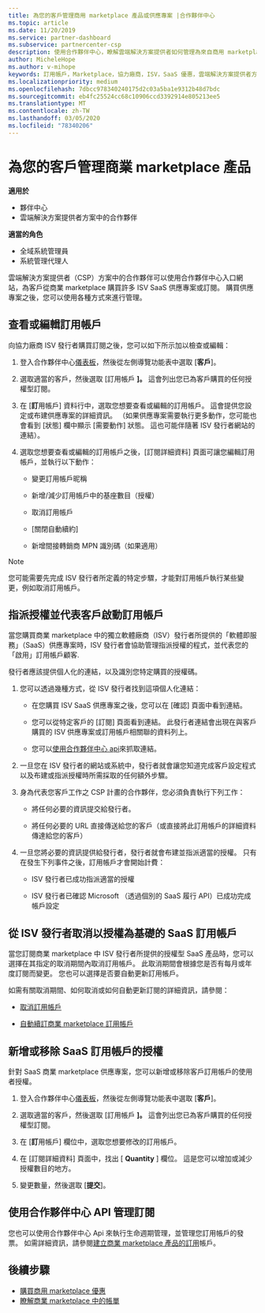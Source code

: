 ```yaml
---
title: 為您的客戶管理商用 marketplace 產品或供應專案 |合作夥伴中心
ms.topic: article
ms.date: 11/20/2019
ms.service: partner-dashboard
ms.subservice: partnercenter-csp
description: 使用合作夥伴中心，瞭解雲端解決方案提供者如何管理為來自商用 marketplace 的客戶購買的不同協力廠商 ISV 優惠。
author: MicheleHope
ms.author: v-mihope
keywords: 訂用帳戶，Marketplace，協力廠商，ISV，SaaS 優惠，雲端解決方案提供者方案，管理供應專案，管理訂用帳戶，授權，取消訂用帳戶，基座，關閉自動續訂，間接轉售商 MPN 識別碼
ms.localizationpriority: medium
ms.openlocfilehash: 7dbcc978340240175d2c03a5ba1e9312b48d7bdc
ms.sourcegitcommit: eb4fc25524cc68c10906ccd3392914e805213ee5
ms.translationtype: MT
ms.contentlocale: zh-TW
ms.lasthandoff: 03/05/2020
ms.locfileid: "78340206"
---
```

# <a name="manage-commercial-marketplace-products-for-your-customers"></a>為您的客戶管理商業 marketplace 產品

**適用於**

- 夥伴中心
- 雲端解決方案提供者方案中的合作夥伴

**適當的角色**

- 全域系統管理員
- 系統管理代理人

雲端解決方案提供者（CSP）方案中的合作夥伴可以使用合作夥伴中心入口網站，為客戶從商業 marketplace 購買許多 ISV SaaS 供應專案或訂閱。 購買供應專案之後，您可以使用各種方式來進行管理。

## <a name="view-or-edit-a-subscription"></a>查看或編輯訂用帳戶

向協力廠商 ISV 發行者購買訂閱之後，您可以如下所示加以檢查或編輯：

1. 登入合作夥伴中心[儀表板](https://partner.microsoft.com/dashboard)，然後從左側導覽功能表中選取 [**客戶**]。

2. 選取適當的客戶，然後選取 [訂用帳戶 **]。** 這會列出您已為客戶購買的任何授權型訂閱。

3. 在 [**訂**用帳戶] 資料行中，選取您想要查看或編輯的訂用帳戶。 這會提供您設定或布建供應專案的詳細資訊。 （如果供應專案需要執行更多動作，您可能也會看到 [狀態] 欄中顯示 [需要動作] 狀態。 這也可能伴隨著 ISV 發行者網站的連結）。

4. 選取您想要查看或編輯的訂用帳戶之後，[訂閱詳細資料] 頁面可讓您編輯訂用帳戶，並執行以下動作：

    - 變更訂用帳戶昵稱

    - 新增/減少訂用帳戶中的基座數目（授權）

    - 取消訂用帳戶

    - [關閉自動續約]

    - 新增間接轉銷商 MPN 識別碼（如果適用）

> [!NOTE]
> 您可能需要先完成 ISV 發行者所定義的特定步驟，才能對訂用帳戶執行某些變更，例如取消訂用帳戶。

## <a name="assign-licenses-and-activate-a-subscription-on-behalf-of-a-customer"></a>指派授權並代表客戶啟動訂用帳戶

當您購買商業 marketplace 中的獨立軟體廠商（ISV）發行者所提供的「軟體即服務」（SaaS）供應專案時，ISV 發行者會協助管理指派授權的程式，並代表您的「啟用」訂用帳戶顧客.

發行者應該提供個人化的連結，以及識別您特定購買的授權碼。

1. 您可以透過幾種方式，從 ISV 發行者找到這項個人化連結：

    - 在您購買 ISV SaaS 供應專案之後，您可以在 [確認] 頁面中看到連結。

    - 您可以從特定客戶的 [訂閱] 頁面看到連結。 此發行者連結會出現在與客戶購買的 ISV 供應專案或訂用帳戶相關聯的資料列上。

    - 您可以[使用合作夥伴中心 api](https://docs.microsoft.com/partner-center/develop/get-activation-link-by-order-line-item)來抓取連結。

2. 一旦您在 ISV 發行者的網站或系統中，發行者就會讓您知道完成客戶設定程式以及布建或指派授權時所需採取的任何額外步驟。

3. 身為代表您客戶工作之 CSP 計畫的合作夥伴，您必須負責執行下列工作：

    - 將任何必要的資訊提交給發行者。

    - 將任何必要的 URL 直接傳送給您的客戶（或直接將此訂用帳戶的詳細資料傳達給您的客戶）

4. 一旦您將必要的資訊提供給發行者，發行者就會布建並指派適當的授權。 只有在發生下列事件之後，訂用帳戶才會開始計費：

    - ISV 發行者已成功指派適當的授權

    - ISV 發行者已確認 Microsoft （透過個別的 SaaS 履行 API）已成功完成帳戶設定

## <a name="cancel-a-license-based-saas-subscription-from-an-isv-publisher"></a>從 ISV 發行者取消以授權為基礎的 SaaS 訂用帳戶

當您訂閱商業 marketplace 中 ISV 發行者所提供的授權型 SaaS 產品時，您可以選擇在其指定的取消期間內取消訂用帳戶。 此取消期間會根據您是否有每月或年度訂閱而變更。 您也可以選擇是否要自動更新訂用帳戶。

如需有關取消期間、如何取消或如何自動更新訂閱的詳細資訊，請參閱：

- [取消訂用帳戶](create-a-new-subscription.md#cancel-a-subscription)

- [自動續訂商業 marketplace 訂用帳戶](create-a-new-subscription.md#choose-whether-to-automatically-renew-a-commercial-marketplace-subscription)

## <a name="add-or-remove-licenses-for-a-saas-subscription"></a>新增或移除 SaaS 訂用帳戶的授權

針對 SaaS 商業 marketplace 供應專案，您可以新增或移除客戶訂用帳戶的使用者授權。

1. 登入合作夥伴中心[儀表板](https://partner.microsoft.com/dashboard)，然後從左側導覽功能表中選取 [**客戶**]。

2. 選取適當的客戶，然後選取 [訂用帳戶 **]。** 這會列出您已為客戶購買的任何授權型訂閱。

3. 在 [**訂**用帳戶] 欄位中，選取您想要修改的訂用帳戶。

4. 在 [訂閱詳細資料] 頁面中，找出 [ **Quantity** ] 欄位。 這是您可以增加或減少授權數目的地方。

5. 變更數量，然後選取 [**提交**]。

## <a name="manage-subscriptions-using-partner-center-apis"></a>使用合作夥伴中心 API 管理訂閱

您也可以使用合作夥伴中心 Api 來執行生命週期管理，並管理您訂用帳戶的發票。 如需詳細資訊，請參閱[建立商業 marketplace 產品的訂用](https://docs.microsoft.com/partner-center/develop/create-subscription-azure-marketplace-products)帳戶。

## <a name="next-steps"></a>後續步驟

- [購買商用 marketplace 優惠](csp-commercial-marketplace-purchase.md)
- [瞭解商業 marketplace 中的帳單](csp-commercial-marketplace-billing.md)